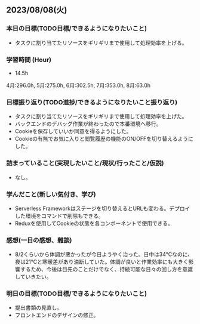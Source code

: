 ## 2023/08/08(火)

### 本日の目標(TODO目標/できるようになりたいこと)

- タスクに割り当てたリソースをギリギリまで使用して処理効率を上げる。

### 学習時間 (Hour)

- 14.5h

4月:296.0h, 5月:275.0h, 6月:302.5h, 7月:353.0h, 8月:63.0h

### 目標振り返り(TODO進捗/できるようになりたいこと振り返り)

- タスクに割り当てたリソースをギリギリまで使用して処理効率を上げた。
- バックエンドのデバッグ作業が終わったので本番環境へ移行。
- Cookieを保存していいか同意を得るようにした。
- Cookieの有無でお気に入りと閲覧履歴の機能のON/OFFを切り替えるようにした。

### 詰まっていること(実現したいこと/現状/行ったこと/仮説)

- なし。

### 学んだこと(新しい気付き、学び)

- Serverless Frameworkはステージを切り替えるとURLも変わる。デプロイした環境をコマンドで削除もできる。
- Reduxを使用してCookieの状態を各コンポーネントで使用できる。

### 感想(一日の感想、雜談)

- 8/2くらいから体調が悪かったが今日ようやく治った。日中は34℃なのに、夜は21℃と寒暖差があり油断していた。体調が良いと作業効率にも大きく影響するため、今後は目先のことだけでなく、持続可能な日々の回し方を意識していきたい。

### 明日の目標(TODO目標/できるようになりたいこと)

- 提出書類の見直し。
- フロントエンドのデザインの修正。
